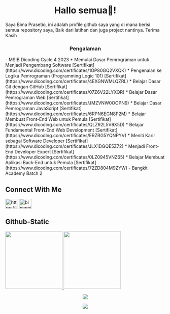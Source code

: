 <h1 align="center">Hallo semua👋!</h1>
Saya Bima Prasetio, ini adalah profile github saya yang di mana berisi semua repository saya, Baik dari latihan dan juga project nantinya. Terima Kasih


<h3 align="center">Pengalaman</h3>
- MSIB Dicoding Cycle 4 2023
   * Memulai Dasar Pemrograman untuk Menjadi Pengembang Software [Sertifikat](https://www.dicoding.com/certificates/1OP80GQ2VXQK)
   * Pengenalan ke Logika Pemrograman (Programming Logic 101) [Sertifikat](https://www.dicoding.com/certificates/4EXGNWMLQZRL)
   * Belajar Dasar Git dengan GitHub [Sertifikat](https://www.dicoding.com/certificates/07Z6V22LYXQR)
   * Belajar Dasar Pemrograman Web [Sertifikat](https://www.dicoding.com/certificates/JMZVNW0OOPN9)
   * Belajar Dasar Pemrograman JavaScript [Sertifikat](https://www.dicoding.com/certificates/6RPN6EGN8P2M)
   * Belajar Membuat Front-End Web untuk Pemula [Sertifikat](https://www.dicoding.com/certificates/QLZ92L5V9X5D)
   * Belajar Fundamental Front-End Web Development [Sertifikat](https://www.dicoding.com/certificates/ERZRG5YQNPYV)
   * Meniti Karir sebagai Software Developer [Sertifikat](https://www.dicoding.com/certificates/JLX1DGQE5Z72)
   * Menjadi Front-End Developer Expert [Sertifikat](https://www.dicoding.com/certificates/0LZ0945VNZ65)
   * Belajar Membuat Aplikasi Back-End untuk Pemula [Sertifikat](https://www.dicoding.com/certificates/72ZD804M9ZYW)
- Bangkit Academy Batch 2

## Connect With Me
<p align="left">
  <a href="https://linkedin.com/in/bimamib16" target="blank"><img align="center" src="https://raw.githubusercontent.com/rahuldkjain/github-profile-readme-generator/master/src/images/icons/Social/linked-in-alt.svg" alt="https://linkedin.com/in/bimamib" height="30" width="40" /></a>
  <a href="https://instagram.com/bimamib_16" target="blank"><img align="center" src="https://raw.githubusercontent.com/rahuldkjain/github-profile-readme-generator/master/src/images/icons/Social/instagram.svg"   alt="bimamib_16" height="30" width="40" /></a>
</p>

## Github-Static
<p align="left">
<a href="https://github.com/bimamib">
  <img height="180em" src="https://github-readme-stats-eight-theta.vercel.app/api?username=bimamib&show_icons=true&theme=algolia&include_all_commits=true&count_private=true"/>
  <img height="180em" src="https://github-readme-stats-eight-theta.vercel.app/api/top-langs/?username=bimamib&layout=compact&langs_count=8&theme=algolia"/>
</a>
</p>
  
<p align="center">
  <img src="https://github-readme-streak-stats.herokuapp.com?user=bimamib&theme=github-dark-blue&hide_border=true" />
</p>
<p align="center">
  <a href="https://github.com/bimamib/"><img src="https://komarev.com/ghpvc/?username=bimamib&style=flat-square&color=blue&label=Views"/></a>
</p>
